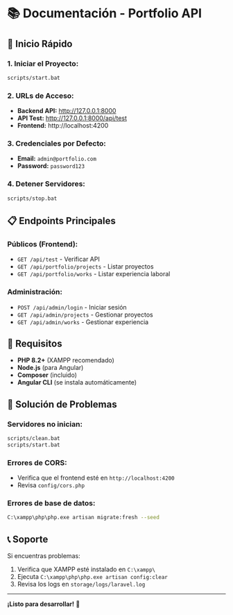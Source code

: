 # 📚 Documentación - Portfolio API

## 🚀 **Inicio Rápido**

### **1. Iniciar el Proyecto:**

```bash
scripts/start.bat
```

### **2. URLs de Acceso:**

-   **Backend API:** http://127.0.0.1:8000
-   **API Test:** http://127.0.0.1:8000/api/test
-   **Frontend:** http://localhost:4200

### **3. Credenciales por Defecto:**

-   **Email:** `admin@portfolio.com`
-   **Password:** `password123`

### **4. Detener Servidores:**

```bash
scripts/stop.bat
```

## 📋 **Endpoints Principales**

### **Públicos (Frontend):**

-   `GET /api/test` - Verificar API
-   `GET /api/portfolio/projects` - Listar proyectos
-   `GET /api/portfolio/works` - Listar experiencia laboral

### **Administración:**

-   `POST /api/admin/login` - Iniciar sesión
-   `GET /api/admin/projects` - Gestionar proyectos
-   `GET /api/admin/works` - Gestionar experiencia

## 🔧 **Requisitos**

-   **PHP 8.2+** (XAMPP recomendado)
-   **Node.js** (para Angular)
-   **Composer** (incluido)
-   **Angular CLI** (se instala automáticamente)

## 🚨 **Solución de Problemas**

### **Servidores no inician:**

```bash
scripts/clean.bat
scripts/start.bat
```

### **Errores de CORS:**

-   Verifica que el frontend esté en `http://localhost:4200`
-   Revisa `config/cors.php`

### **Errores de base de datos:**

```bash
C:\xampp\php\php.exe artisan migrate:fresh --seed
```

## 📞 **Soporte**

Si encuentras problemas:

1. Verifica que XAMPP esté instalado en `C:\xampp\`
2. Ejecuta `C:\xampp\php\php.exe artisan config:clear`
3. Revisa los logs en `storage/logs/laravel.log`

---

**¡Listo para desarrollar!** 🚀

